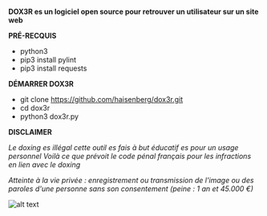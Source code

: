 **DOX3R es un logiciel open source pour retrouver un utilisateur sur un site web**

**PRÉ-RECQUIS** 

* python3
* pip3 install pylint
* pip3 install requests

**DÉMARRER DOX3R**

* git clone https://github.com/haisenberg/dox3r.git
* cd dox3r
* python3 dox3r.py

**DISCLAIMER**

*Le doxing es illégal cette outil es fais à but éducatif es pour un usage personnel*
*Voilà ce que prévoit le code pénal français pour les infractions en lien avec le doxing*

*Atteinte à la vie privée : enregistrement ou transmission de l'image ou des paroles d'une personne sans son consentement (peine : 1 an et 45.000 €)*
               
![alt text](https://ttm.sh/dK9.png)
                              
               
